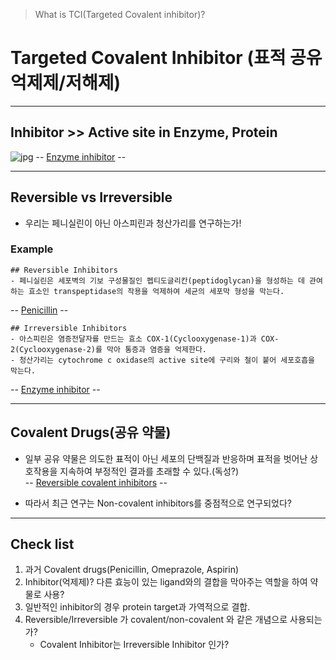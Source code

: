 > What is TCI(Targeted Covalent inhibitor)?

# Targeted Covalent Inhibitor (표적 공유 억제제/저해제)


***

## Inhibitor >> Active site in Enzyme, Protein
![jpg](https://upload.wikimedia.org/wikipedia/commons/thumb/f/fe/Competitive_inhibition.svg/400px-Competitive_inhibition.svg.png)
-- [Enzyme inhibitor](https://ko.wikipedia.org/wiki/%ED%9A%A8%EC%86%8C_%EC%A0%80%ED%95%B4%EC%A0%9C) --

***


## Reversible vs Irreversible

- 우리는 페니실린이 아닌 아스피린과 청산가리를 연구하는가!

### Example
```
## Reversible Inhibitors
- 페니실린은 세포벽의 기보 구성물질인 펩티도글리칸(peptidoglycan)을 형성하는 데 관여하는 효소인 transpeptidase의 작용을 억제하여 세균의 세포막 형성을 막는다.
```
-- [Penicillin](https://blog.naver.com/david6703/220776706875) --  
```
## Irreversible Inhibitors
- 아스피린은 염증전달자를 만드는 효소 COX-1(Cyclooxygenase-1)과 COX-2(Cyclooxygenase-2)를 막아 통증과 염증을 억제한다.
- 청산가리는 cytochrome c oxidase의 active site에 구리와 철이 붙어 세포호흡을 막는다.
```
-- [Enzyme inhibitor](https://ko.wikipedia.org/wiki/%ED%9A%A8%EC%86%8C_%EC%A0%80%ED%95%B4%EC%A0%9C) --



***

## Covalent Drugs(공유 약물)

- 일부 공유 약물은 의도한 표적이 아닌 세포의 단백질과 반응하며 표적을 벗어난 상호작용을 지속하여 부정적인 결과를 초래할 수 있다.(독성?)  
-- [Reversible covalent inhibitors](https://www.natureasia.com/ko-kr/chemistry/research/1686) --

- 따라서 최근 연구는 Non-covalent inhibitors를 중점적으로 연구되었다?





***

## Check list

1. 과거 Covalent drugs(Penicillin, Omeprazole, Aspirin)
2. Inhibitor(억제제)? 다른 효능이 있는 ligand와의 결합을 막아주는 역할을 하여 약물로 사용?
3. 일반적인 inhibitor의 경우 protein target과 가역적으로 결합.
4. Reversible/Irreversible 가 covalent/non-covalent 와 같은 개념으로 사용되는가?
    - Covalent Inhibitor는 Irreversible Inhibitor 인가?